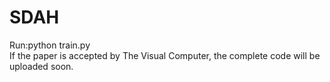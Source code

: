 # SDAH
Run:python train.py  
If the paper is accepted by The Visual Computer, the complete code will be uploaded soon.
